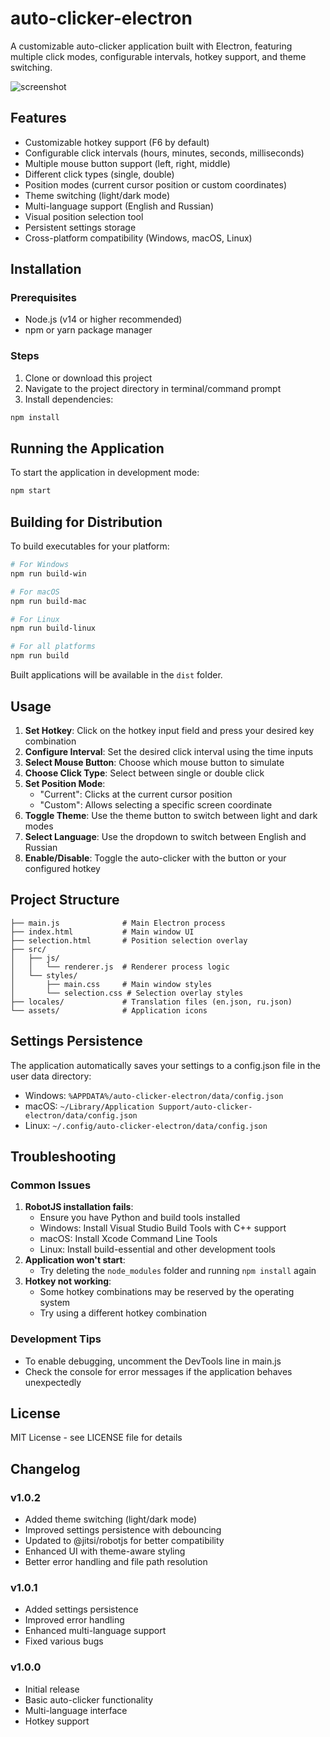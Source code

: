 # auto-clicker-electron
A customizable auto-clicker application built with Electron, featuring multiple click modes, configurable intervals, hotkey support, and theme switching.

![screenshot](https://github.com/mdapm9di/auto-clicker-electron/blob/main/screenshot.jpg)
## Features
- Customizable hotkey support (F6 by default)
- Configurable click intervals (hours, minutes, seconds, milliseconds)
- Multiple mouse button support (left, right, middle)
- Different click types (single, double)
- Position modes (current cursor position or custom coordinates)
- Theme switching (light/dark mode)
- Multi-language support (English and Russian)
- Visual position selection tool
- Persistent settings storage
- Cross-platform compatibility (Windows, macOS, Linux)

## Installation
### Prerequisites
- Node.js (v14 or higher recommended)
- npm or yarn package manager
### Steps
1. Clone or download this project
2. Navigate to the project directory in terminal/command prompt
3. Install dependencies:
```bash
npm install
```
## Running the Application
To start the application in development mode:
```bash
npm start
```
## Building for Distribution
To build executables for your platform:
```bash
# For Windows
npm run build-win

# For macOS
npm run build-mac

# For Linux
npm run build-linux

# For all platforms
npm run build
```
Built applications will be available in the `dist` folder.
## Usage
1. **Set Hotkey**: Click on the hotkey input field and press your desired key combination
2. **Configure Interval**: Set the desired click interval using the time inputs
3. **Select Mouse Button**: Choose which mouse button to simulate
4. **Choose Click Type**: Select between single or double click
5. **Set Position Mode**:
   - "Current": Clicks at the current cursor position
   - "Custom": Allows selecting a specific screen coordinate
6. **Toggle Theme**: Use the theme button to switch between light and dark modes
7. **Select Language**: Use the dropdown to switch between English and Russian
8. **Enable/Disable**: Toggle the auto-clicker with the button or your configured hotkey
## Project Structure
```
├── main.js              # Main Electron process
├── index.html           # Main window UI
├── selection.html       # Position selection overlay
├── src/
│   ├── js/
│   │   └── renderer.js  # Renderer process logic
│   └── styles/
│       ├── main.css     # Main window styles
│       └── selection.css # Selection overlay styles
├── locales/             # Translation files (en.json, ru.json)
└── assets/              # Application icons
```
## Settings Persistence
The application automatically saves your settings to a config.json file in the user data directory:
- Windows: `%APPDATA%/auto-clicker-electron/data/config.json`
- macOS: `~/Library/Application Support/auto-clicker-electron/data/config.json`
- Linux: `~/.config/auto-clicker-electron/data/config.json`
## Troubleshooting
### Common Issues
1. **RobotJS installation fails**:
   - Ensure you have Python and build tools installed
   - Windows: Install Visual Studio Build Tools with C++ support
   - macOS: Install Xcode Command Line Tools
   - Linux: Install build-essential and other development tools
2. **Application won't start**:
   - Try deleting the `node_modules` folder and running `npm install` again
3. **Hotkey not working**:
   - Some hotkey combinations may be reserved by the operating system
   - Try using a different hotkey combination
### Development Tips
- To enable debugging, uncomment the DevTools line in main.js
- Check the console for error messages if the application behaves unexpectedly
## License
MIT License - see LICENSE file for details
## Changelog
### v1.0.2
- Added theme switching (light/dark mode)
- Improved settings persistence with debouncing
- Updated to @jitsi/robotjs for better compatibility
- Enhanced UI with theme-aware styling
- Better error handling and file path resolution
### v1.0.1
- Added settings persistence
- Improved error handling
- Enhanced multi-language support
- Fixed various bugs
### v1.0.0
- Initial release
- Basic auto-clicker functionality
- Multi-language interface
- Hotkey support


